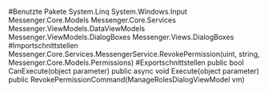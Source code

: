 #Benutzte Pakete
System.Linq
System.Windows.Input
Messenger.Core.Models
Messenger.Core.Services
Messenger.ViewModels.DataViewModels
Messenger.ViewModels.DialogBoxes
Messenger.Views.DialogBoxes
#Importschnittstellen
Messenger.Core.Services.MessengerService.RevokePermission(uint, string, Messenger.Core.Models.Permissions)
#Exportschnittstellen
public bool CanExecute(object parameter)
public async void Execute(object parameter)
public RevokePermissionCommand(ManageRolesDialogViewModel vm)
